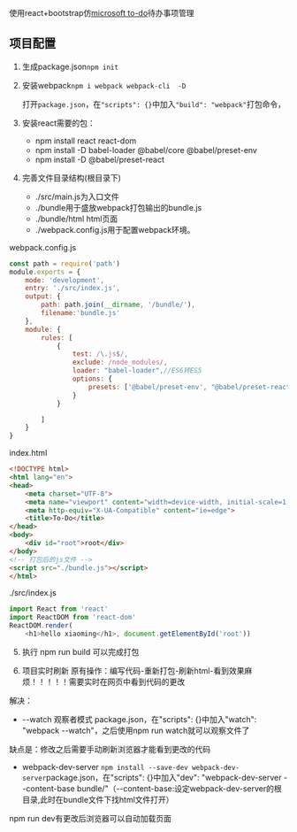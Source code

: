使用react+bootstrap仿[microsoft to-do](https://to-do.microsoft.com)待办事项管理
## 项目配置
1. 生成package.json```npm init```
2. 安装webpack```npm i webpack webpack-cli  -D```

    打开```package.json```，在```"scripts": {}```中加入```"build": "webpack"```打包命令，
3. 安装react需要的包：
    - npm install  react react-dom
    - npm install -D babel-loader @babel/core @babel/preset-env
    - npm install -D @babel/preset-react

4. 完善文件目录结构(根目录下)
    - ./src/main.js为入口文件
    - ./bundle用于盛放webpack打包输出的bundle.js
    - ./bundle/html html页面
    - ./webpack.config.js用于配置webpack环境。

webpack.config.js
```js
const path = require('path')
module.exports = {
    mode: 'development',
    entry: './src/index.js',
    output: {
        path: path.join(__dirname, '/bundle/'),
        filename:'bundle.js'
    },
    module: {
        rules: [
            {
                test: /\.js$/,
                exclude: /node_modules/,
                loader: "babel-loader",//ES6转ES5
                options: {
                    presets: ['@babel/preset-env', "@babel/preset-react"] //babel-loader需要的预设
                }
            }

        ]
    }
}
```
index.html
```html
<!DOCTYPE html>
<html lang="en">
<head>
    <meta charset="UTF-8">
    <meta name="viewport" content="width=device-width, initial-scale=1.0">
    <meta http-equiv="X-UA-Compatible" content="ie=edge">
    <title>To-Do</title>
</head>
<body>
    <div id="root">root</div>
</body>
<!-- 打包后的js文件 -->
<script src="./bundle.js"></script> 
</html>
```

./src/index.js
```js
import React from 'react'
import ReactDOM from 'react-dom'
ReactDOM.render(
    <h1>hello xiaoming</h1>, document.getElementById('root'))
```
5. 执行 npm run build 可以完成打包

6. 项目实时刷新
原有操作：编写代码-重新打包-刷新html-看到效果麻烦！！！！！需要实时在网页中看到代码的更改
	
解决：
- --watch 观察者模式
package.json，在"scripts": {}中加入"watch": "webpack --watch"，之后使用npm run watch就可以观察文件了

缺点是：修改之后需要手动刷新浏览器才能看到更改的代码
		
- webpack-dev-server
``` npm install --save-dev webpack-dev-server ```package.json，在"scripts": {}中加入"dev": "webpack-dev-server --content-base bundle/"（--content-base:设定webpack-dev-server的根目录,此时在bundle文件下找html文件打开）

npm run dev有更改后浏览器可以自动加载页面